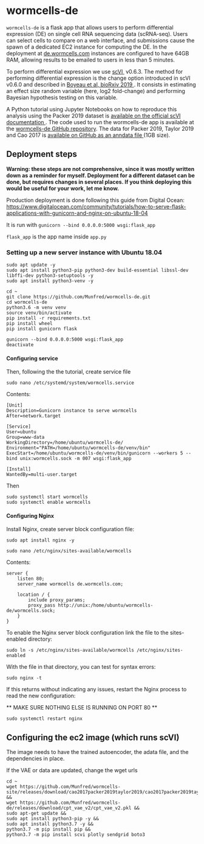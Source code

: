 # wormcells-de

`wormcells-de` is a flask app that allows users to perform differential expression (DE) on single cell RNA sequencing data (scRNA-seq). Users can select cells to compare on a web interface, and submissions cause the spawn of a dedicated EC2 instance for computing the DE. In the deployment at [de.wormcells.com](https://de.wormcells.com) instances are configured to have 64GB RAM, allowing results to be emailed to users in less than 5 minutes.

To perform differential expression we use [scVI ](https://scvi.readthedocs.io/en/stable/index.html) v0.6.3. The method for performing differential expression is the change option introduced in scVI v0.6.0 and described in [Boyeau et al, bioRxiv 2019 ](https://doi.org/10.1101/794289). It consists in estimating an effect size random variable (here, log2 fold-change) and performing Bayesian hypothesis testing on this variable.

A Python tutorial using Jupyter Notebooks on how to reproduce this analysis using the Packer 2019 dataset is [available on the official scVI documentation ](https://scvi.readthedocs.io/en/stable/contributed_tutorials/scVI_DE_worm.html). The code used to run the wormcells-de app is available at the [wormcells-de GitHub repository](https://github.com/Munfred/wormcells-de). The data for Packer 2019, Taylor 2019 and Cao 2017 is [available on GitHub as an anndata file ](https://github.com/Munfred/wormcells-site/releases/tag/Packer2019Taylor2019Cao2019_wrangle2)(1GB size).



## Deployment steps

**Warning: these steps are not comprehensive, since it was mostly written down as a reminder for myself. Deployment for a different dataset can be done, but requires changes in several places. If you think deploying this would be useful for your work, let me know.**

Production deployment is done following this guide from Digital Ocean: 
https://www.digitalocean.com/community/tutorials/how-to-serve-flask-applications-with-gunicorn-and-nginx-on-ubuntu-18-04

It is run with `gunicorn --bind 0.0.0.0:5000 wsgi:flask_app`

`flask_app` is the app name inside `app.py`

### Setting up a new server instance with Ubuntu 18.04

```
sudo apt update -y
sudo apt install python3-pip python3-dev build-essential libssl-dev libffi-dev python3-setuptools -y
sudo apt install python3-venv -y

cd ~
git clone https://github.com/Munfred/wormcells-de.git
cd wormcells-de
python3.6 -m venv venv
source venv/bin/activate
pip install -r requirements.txt
pip install wheel
pip install gunicorn flask

gunicorn --bind 0.0.0.0:5000 wsgi:flask_app
deactivate
```

#### Configuring service
Then, following the the tutorial, create service file 
```
sudo nano /etc/systemd/system/wormcells.service
```
Contents:

```
[Unit]
Description=Gunicorn instance to serve wormcells
After=network.target

[Service]
User=ubuntu
Group=www-data
WorkingDirectory=/home/ubuntu/wormcells-de/
Environment="PATH=/home/ubuntu/wormcells-de/venv/bin"
ExecStart=/home/ubuntu/wormcells-de/venv/bin/gunicorn --workers 5 --bind unix:wormcells.sock -m 007 wsgi:flask_app

[Install]
WantedBy=multi-user.target
```

Then
```
sudo systemctl start wormcells
sudo systemctl enable wormcells
```

#### Configuring Nginx

Install Nginx, create server block configuration file:
```
sudo apt install nginx -y

sudo nano /etc/nginx/sites-available/wormcells
```

Contents:
```
server {
    listen 80;
    server_name wormcells de.wormcells.com;

    location / {
        include proxy_params;
        proxy_pass http://unix:/home/ubuntu/wormcells-de/wormcells.sock;
    }
}
```


To enable the Nginx server block configuration link the file to the sites-enabled directory:

```
sudo ln -s /etc/nginx/sites-available/wormcells /etc/nginx/sites-enabled
```
With the file in that directory, you can test for syntax errors:
```
sudo nginx -t
```

If this returns without indicating any issues, restart the Nginx process to read the new configuration:

** MAKE SURE NOTHING ELSE IS RUNNING ON PORT 80 **
```
sudo systemctl restart nginx
```

## Configuring the ec2 image (which runs scVI)

The image needs to have the trained autoencoder, the adata file, and the dependencies in place. 

If the VAE or data are updated, change the wget urls
```
cd ~
wget https://github.com/Munfred/wormcells-site/releases/download/cao2017packer2019taylor2019/cao2017packer2019taylor2019.h5ad &&
wget https://github.com/Munfred/wormcells-de/releases/download/cpt_vae_v2/cpt_vae_v2.pkl &&
sudo apt-get update &&
sudo apt install python3-pip -y &&
sudo apt install python3.7 -y &&
python3.7 -m pip install pip &&
python3.7 -m pip install scvi plotly sendgrid boto3
```
